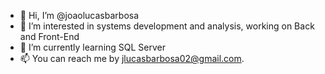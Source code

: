 - 👋 Hi, I’m @joaolucasbarbosa
- 👀 I’m interested in systems development and analysis, working on Back and Front-End
- 🌱 I’m currently learning SQL Server
- 📫 You can reach me by jlucasbarbosa02@gmail.com.

<!---
joaolucasbarbosa/joaolucasbarbosa is a ✨ special ✨ repository because its `README.md` (this file) appears on your GitHub profile.
You can click the Preview link to take a look at your changes.
--->
